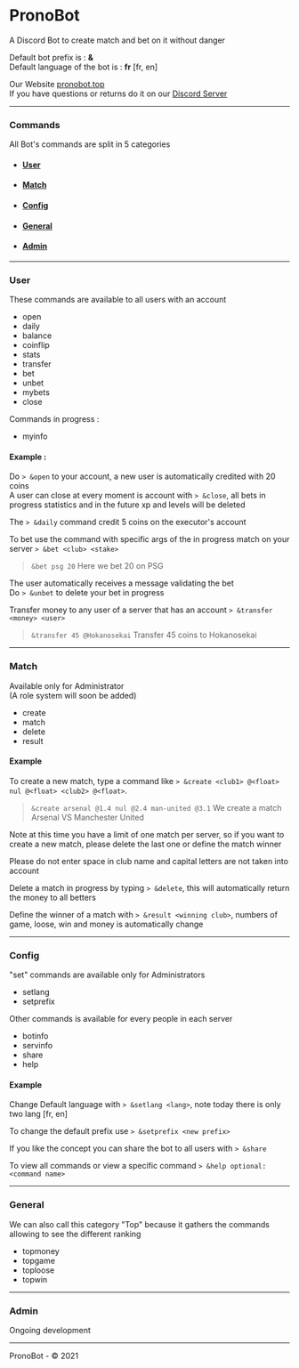# PronoBot
A Discord Bot to create match and bet on it without danger

Default bot prefix is : **&**  
Default language of the bot is : **fr** [fr, en]

Our Website [pronobot.top](https://pronobot.top)  
If you have questions or returns do it on our [Discord Server](https://discord.gg/rbrPpWbEnV)

****

### Commands

All Bot's commands are split in 5 categories 

- #### [User](#User)
- #### [Match](#Match)
- #### [Config](#Config)
- #### [General](#General)
- #### [Admin](#Admin)

****

### User

These commands are available to all users with an account

- open
- daily
- balance
- coinflip
- stats
- transfer
- bet
- unbet
- mybets
- close

Commands in progress :
- myinfo

#### Example :

Do `> &open` to your account, a new user is automatically credited with 20 coins  
A user can close at every moment is account with `> &close`, all bets in progress 
statistics and in the future xp and levels will be deleted 

The `> &daily` command credit 5 coins on the executor's account

To bet use the command with specific args of the in progress match on your server
`> &bet <club> <stake>`  
>`&bet psg 20` Here we bet 20 on PSG  

The user automatically receives a message validating the bet  
Do `> &unbet` to delete your bet in progress

Transfer money to any user of a server that has an account `> &transfer <money> <user>`
>`&transfer 45 @Hokanosekai` Transfer 45 coins to Hokanosekai

****

### Match

Available only for Administrator  
(A role system will soon be added)

- create
- match
- delete
- result

#### Example

To create a new match, type a command like `> &create <club1> @<float> nul @<float> <club2> @<float>`. 

>`&create arsenal @1.4 nul @2.4 man-united @3.1` We create a match Arsenal VS Manchester United

Note at this time you have a limit of one match per server,
so if you want to create a new match,
please delete the last one or define the match winner

Please do not enter space in club name and capital letters are not taken into account

Delete a match in progress by typing `> &delete`, this will automatically return the money
to all betters

Define the winner of a match with `> &result <winning club>`, numbers of game, loose, win and 
money is automatically change

****

### Config

"set" commands are available only for Administrators
 - setlang
 - setprefix

Other commands is available for every people in each server
- botinfo
- servinfo
- share
- help

#### Example

Change Default language with `> &setlang <lang>`, note today there is only two lang [fr, en]  

To change the default prefix use `> &setprefix <new prefix>`

If you like the concept you can share the bot to all users with `> &share`

To view all commands or view a specific command `> &help optional: <command name>`
****

### General

We can also call this category "Top" because it gathers the commands allowing to see the different ranking
- topmoney
- topgame
- toploose
- topwin

****

### Admin

Ongoing development

****

PronoBot - © 2021
